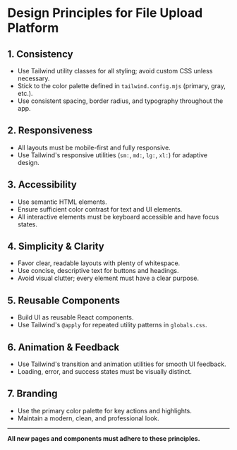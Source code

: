 # Design Principles for File Upload Platform

## 1. Consistency

- Use Tailwind utility classes for all styling; avoid custom CSS unless necessary.
- Stick to the color palette defined in `tailwind.config.mjs` (primary, gray, etc.).
- Use consistent spacing, border radius, and typography throughout the app.

## 2. Responsiveness

- All layouts must be mobile-first and fully responsive.
- Use Tailwind's responsive utilities (`sm:`, `md:`, `lg:`, `xl:`) for adaptive design.

## 3. Accessibility

- Use semantic HTML elements.
- Ensure sufficient color contrast for text and UI elements.
- All interactive elements must be keyboard accessible and have focus states.

## 4. Simplicity & Clarity

- Favor clear, readable layouts with plenty of whitespace.
- Use concise, descriptive text for buttons and headings.
- Avoid visual clutter; every element must have a clear purpose.

## 5. Reusable Components

- Build UI as reusable React components.
- Use Tailwind's `@apply` for repeated utility patterns in `globals.css`.

## 6. Animation & Feedback

- Use Tailwind's transition and animation utilities for smooth UI feedback.
- Loading, error, and success states must be visually distinct.

## 7. Branding

- Use the primary color palette for key actions and highlights.
- Maintain a modern, clean, and professional look.

---

**All new pages and components must adhere to these principles.**
